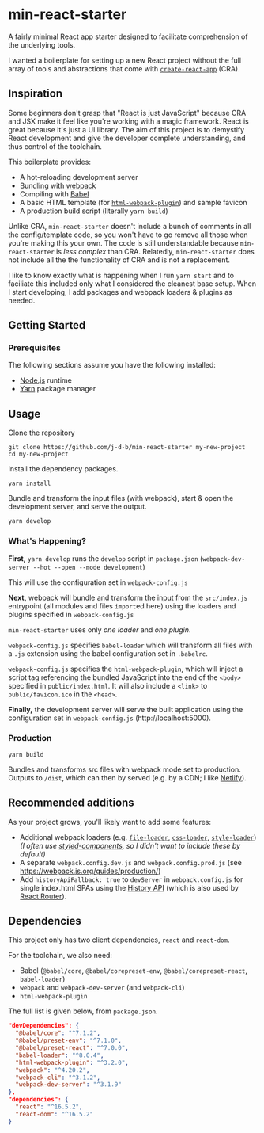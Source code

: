 # min-react-starter
A fairly minimal React app starter designed to facilitate comprehension of the underlying tools.

I wanted a boilerplate for setting up a new React project without the full array of tools and abstractions that come with [`create-react-app`](https://github.com/facebook/create-react-app) (CRA).

## Inspiration
Some beginners don't grasp that "React is just JavaScript" because CRA and JSX make it feel like you're working with a magic framework. React is great because it's just a UI library. The aim of this project is to demystify React development and give the developer complete understanding, and thus control of the toolchain.

This boilerplate provides:
* A hot-reloading development server
* Bundling with [webpack](https://webpack.js.org/)
* Compiling with [Babel](https://babeljs.io/)
* A basic HTML template (for [`html-webpack-plugin`](https://github.com/jantimon/html-webpack-plugin)) and sample favicon
* A production build script (literally `yarn build`)

Unlike CRA, `min-react-starter` doesn't include a bunch of comments in all the config/template code, so you won't have to go remove all those when you're making this your own. The code is still understandable because `min-react-starter` is *less complex* than CRA. Relatedly, `min-react-starter` does not include all the the functionality of CRA and is not a replacement. 

I like to know exactly what is happening when I run `yarn start` and to faciliate this included only what I considered the cleanest base setup. When I start developing, I add packages and webpack loaders & plugins as needed.

## Getting Started
### Prerequisites
The following sections assume you have the following installed:
* [Node.js](https://nodejs.org/en/) runtime
* [Yarn](https://yarnpkg.com/en/) package manager

## Usage
Clone the repository
```
git clone https://github.com/j-d-b/min-react-starter my-new-project
cd my-new-project
```

Install the dependency packages.
```
yarn install
```

Bundle and transform the input files (with webpack), start & open the development server, and serve the output.
```
yarn develop
```

### What's Happening?
**First,** `yarn develop` runs the `develop` script in `package.json` (`webpack-dev-server --hot --open --mode development`)

This will use the configuration set in `webpack-config.js`

**Next,** webpack will bundle and transform the input from the `src/index.js` entrypoint (all modules and files `import`ed here) using the loaders and plugins specified in `webpack-config.js`

`min-react-starter` uses only *one loader* and *one plugin*.

`webpack-config.js` specifies `babel-loader` which will transform all files with a `.js` extension using the babel configuration set in `.babelrc`.

`webpack-config.js` specifies the `html-webpack-plugin`, which will inject a script tag referencing the bundled JavaScript into the end of the `<body>` specified in `public/index.html`. It will also include a `<link>` to `public/favicon.ico` in the `<head>`.

**Finally,** the development server will serve the built application using the configuration set in `webpack-config.js` (http://localhost:5000).

### Production
```
yarn build
```
Bundles and transforms src files with webpack mode set to production. Outputs to `/dist`, which can then by served (e.g. by a CDN; I like [Netlify](https://www.netlify.com/)).

## Recommended additions
As your project grows, you'll likely want to add some features:
* Additional webpack loaders (e.g. [`file-loader`](https://github.com/webpack-contrib/file-loader), [`css-loader`](https://github.com/webpack-contrib/css-loader), [`style-loader`](https://github.com/webpack-contrib/style-loader)) *(I often use [styled-components](https://www.styled-components.com/), so I didn't want to include these by default)*
* A separate `webpack.config.dev.js` and `webpack.config.prod.js` (see https://webpack.js.org/guides/production/)
* Add `historyApiFallback: true` to `devServer` in `webpack.config.js` for single index.html SPAs using the [History API](https://developer.mozilla.org/en-US/docs/Web/API/History) (which is also used by [React Router](https://github.com/ReactTraining/react-router)).

## Dependencies
This project only has two client dependencies, `react` and `react-dom`.

For the toolchain, we also need:
* Babel (`@babel/core`, `@babel/corepreset-env`, `@babel/corepreset-react`, `babel-loader`)
* `webpack` and `webpack-dev-server` (and `webpack-cli`)
* `html-webpack-plugin`

The full list is given below, from `package.json`.
```json
"devDependencies": {
  "@babel/core": "^7.1.2",
  "@babel/preset-env": "^7.1.0",
  "@babel/preset-react": "^7.0.0",
  "babel-loader": "^8.0.4",
  "html-webpack-plugin": "^3.2.0",
  "webpack": "^4.20.2",
  "webpack-cli": "^3.1.2",
  "webpack-dev-server": "^3.1.9"
},
"dependencies": {
  "react": "^16.5.2",
  "react-dom": "^16.5.2"
}
```
